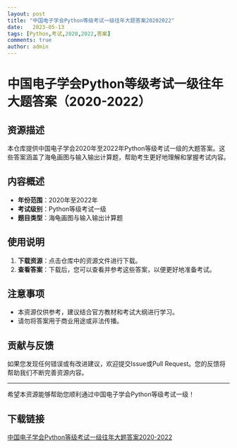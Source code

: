 ```yaml
---
layout: post
title: "中国电子学会Python等级考试一级往年大题答案20202022"
date:   2023-05-13
tags: [Python,考试,2020,2022,答案]
comments: true
author: admin
---
```

# 中国电子学会Python等级考试一级往年大题答案（2020-2022）

## 资源描述

本仓库提供中国电子学会2020年至2022年Python等级考试一级的大题答案。这些答案涵盖了海龟画图与输入输出计算题，帮助考生更好地理解和掌握考试内容。

## 内容概述

- **年份范围**：2020年至2022年
- **考试级别**：Python等级考试一级
- **题目类型**：海龟画图与输入输出计算题

## 使用说明

1. **下载资源**：点击仓库中的资源文件进行下载。
2. **查看答案**：下载后，您可以查看并参考这些答案，以便更好地准备考试。

## 注意事项

- 本资源仅供参考，建议结合官方教材和考试大纲进行学习。
- 请勿将答案用于商业用途或非法传播。

## 贡献与反馈

如果您发现任何错误或有改进建议，欢迎提交Issue或Pull Request。您的反馈将帮助我们不断完善资源内容。

---

希望本资源能够帮助您顺利通过中国电子学会Python等级考试一级！

## 下载链接

[中国电子学会Python等级考试一级往年大题答案2020-2022](https://pan.quark.cn/s/668552ea3a68)